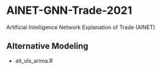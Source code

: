 # AINET-GNN-Trade-2021
Artificial Intelligence Network Explanation of Trade (AINET)


## Alternative Modeling
* alt_ols_arima.R
